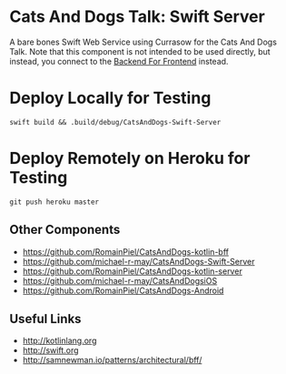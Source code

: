 # Cats And Dogs Talk: Swift Server
A bare bones Swift Web Service using Currasow for the Cats And Dogs Talk. Note that this component is not intended to be used directly, but instead, you connect to the [Backend For Frontend](https://github.com/RomainPiel/CatsAndDogs-kotlin-bff) instead.

# Deploy Locally for Testing
```swift build && .build/debug/CatsAndDogs-Swift-Server```

# Deploy Remotely on Heroku for Testing
```git push heroku master```

## Other Components
* https://github.com/RomainPiel/CatsAndDogs-kotlin-bff
* https://github.com/michael-r-may/CatsAndDogs-Swift-Server
* https://github.com/RomainPiel/CatsAndDogs-kotlin-server
* https://github.com/michael-r-may/CatsAndDogsiOS
* https://github.com/RomainPiel/CatsAndDogs-Android

## Useful Links
* http://kotlinlang.org
* http://swift.org
* http://samnewman.io/patterns/architectural/bff/
